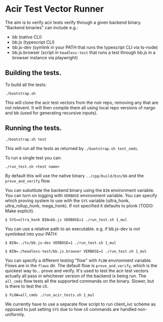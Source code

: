 # Acir Test Vector Runner

The aim is to verify acir tests verify through a given backend binary. "Backend binaries" can include e.g.:

- bb (native CLI)
- bb.js (typescript CLI)
- bb.js-dev (symlink in your PATH that runs the typescript CLI via ts-node)
- bb.js.browser (script in `headless-test` that runs a test through bb.js in a browser instance via playwright)

## Building the tests.

To build all the tests:

```
./bootstrap.sh
```

This will clone the acir test vectors from the noir repo, removing any that are not relevent.
It will then compile them all using local repo versions of nargo and bb (used for generating recursive inputs).

## Running the tests.

```
./bootstrap.sh test
```

This will run all the tests as returned by `./bootstrap.sh test_cmds`.

To run a single test you can:

```
./run_test.sh <test name>
```

By default this will use the native binary `../cpp/build/bin/bb` and the `prove_and_verify` flow.

You can substitute the backend binary using the `BIN` environment variable.
You can turn on logging with `VERBOSE` environment variable.
You can specify which proving system to use with the `SYS` variable (ultra_honk, ultra_rollup_honk, mega_honk).
If not specified it defaults to plonk (TODO: Make explicit).

```
$ SYS=ultra_honk BIN=bb.js VERBOSE=1 ./run_test.sh 1_mul
```

You can use a relative path to an executable. e.g. if bb.js-dev is not symlinked into your PATH:

```
$ BIN=../ts/bb.js-dev VERBOSE=1 ./run_test.sh 1_mul
```

```
$ BIN=./headless-test/bb.js.browser VERBOSE=1 ./run_test.sh 1_mul
```

You can specify a different testing "flow" with `FLOW` environment variable. Flows are in the `flows` dir.
The default flow is `prove_and_verify`, which is the quickest way to... prove and verify. It's used to test the acir
test vectors actually all pass in whichever version of the backend is being run.
The `all_cmds` flow tests all the supported commands on the binary. Slower, but is there to test the cli.

```
$ FLOW=all_cmds ./run_acir_tests.sh 1_mul
```

We currently have to use a separate flow script to run client_ivc scheme as opposed to just setting `SYS` due to
how cli commands are handled non-uniformly.
